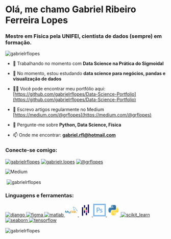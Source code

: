<h1 align="left">Olá, me chamo Gabriel Ribeiro Ferreira Lopes</h1>
<h3 align="left">Mestre em Física pela UNIFEI, cientista de dados (sempre) em formação.</h3>

<p align="left"> <img src="https://komarev.com/ghpvc/?username=gabrielrflopes&label=Profile%20views&color=0e75b6&style=flat" alt="gabrielrflopes" /> </p>

- 🔭 Trabalhando no momento com **Data Science na Prática do Sigmoidal**

- 🌱 No momento, estou estudando **data science para negócios, pandas e visualização de dados**

- 👨‍💻 Você pode encontrar meu portfólio aqui: [https://github.com/gabrielrflopes/Data-Science-Portfolio](https://github.com/gabrielrflopes/Data-Science-Portfolio)

- 📝 Escrevo artigos regularmente no Medium [https://medium.com/@grflopes](https://medium.com/@grflopes)

- 💬 Pergunte-me sobre **Python, Data Science, Física**

- 📫 Onde me encontrar: **gabriel.rfl@hotmail.com**

<h3 align="left">Conecte-se comigo:</h3>
<p align="left">
<a href="https://linkedin.com/in/gabrielrflopes" target="blank"><img align="center" src="https://raw.githubusercontent.com/rahuldkjain/github-profile-readme-generator/master/src/images/icons/Social/linked-in-alt.svg" alt="gabrielrflopes" height="30" width="40" /></a>
<a href="https://instagram.com/gabrielr.lopes" target="blank"><img align="center" src="https://raw.githubusercontent.com/rahuldkjain/github-profile-readme-generator/master/src/images/icons/Social/instagram.svg" alt="gabrielr.lopes" height="30" width="40" /></a>
<a href="https://medium.com/@grflopes" target="blank"><img align="center" src="https://raw.githubusercontent.com/rahuldkjain/github-profile-readme-generator/master/src/images/icons/Social/medium.svg" alt="@grflopes" height="30" width="40" /></a>
  


</p>

![Medium](https://img.shields.io/badge/Medium-12100E?style=for-the-badge&logo=medium&logoColor=white)

<p>&nbsp;<img align="center" src="https://github-readme-stats.vercel.app/api?username=gabrielrflopes&show_icons=true&locale=en&theme=dark" alt="gabrielrflopes" /></p>

<h3 align="left">Linguagens e ferramentas:</h3>
<p align="left"> <a href="https://www.djangoproject.com/" target="_blank" rel="noreferrer"> <img src="https://cdn.worldvectorlogo.com/logos/django.svg" alt="django" width="40" height="40"/> </a> <a href="https://www.figma.com/" target="_blank" rel="noreferrer"> <img src="https://www.vectorlogo.zone/logos/figma/figma-icon.svg" alt="figma" width="40" height="40"/> </a> <a href="https://www.mathworks.com/" target="_blank" rel="noreferrer"> <img src="https://upload.wikimedia.org/wikipedia/commons/2/21/Matlab_Logo.png" alt="matlab" width="40" height="40"/> </a> <a href="https://www.mysql.com/" target="_blank" rel="noreferrer"> <img src="https://raw.githubusercontent.com/devicons/devicon/master/icons/mysql/mysql-original-wordmark.svg" alt="mysql" width="40" height="40"/> </a> <a href="https://pandas.pydata.org/" target="_blank" rel="noreferrer"> <img src="https://raw.githubusercontent.com/devicons/devicon/2ae2a900d2f041da66e950e4d48052658d850630/icons/pandas/pandas-original.svg" alt="pandas" width="40" height="40"/> </a> <a href="https://www.photoshop.com/en" target="_blank" rel="noreferrer"> <img src="https://raw.githubusercontent.com/devicons/devicon/master/icons/photoshop/photoshop-line.svg" alt="photoshop" width="40" height="40"/> </a> <a href="https://www.python.org" target="_blank" rel="noreferrer"> <img src="https://raw.githubusercontent.com/devicons/devicon/master/icons/python/python-original.svg" alt="python" width="40" height="40"/> </a> <a href="https://scikit-learn.org/" target="_blank" rel="noreferrer"> <img src="https://upload.wikimedia.org/wikipedia/commons/0/05/Scikit_learn_logo_small.svg" alt="scikit_learn" width="40" height="40"/> </a> <a href="https://seaborn.pydata.org/" target="_blank" rel="noreferrer"> <img src="https://seaborn.pydata.org/_images/logo-mark-lightbg.svg" alt="seaborn" width="40" height="40"/> </a> <a href="https://www.tensorflow.org" target="_blank" rel="noreferrer"> <img src="https://www.vectorlogo.zone/logos/tensorflow/tensorflow-icon.svg" alt="tensorflow" width="40" height="40"/> </a> </p>


<p><img align="center" src="https://github-readme-streak-stats.herokuapp.com/?user=gabrielrflopes&theme=dark" alt="gabrielrflopes" /></p>
